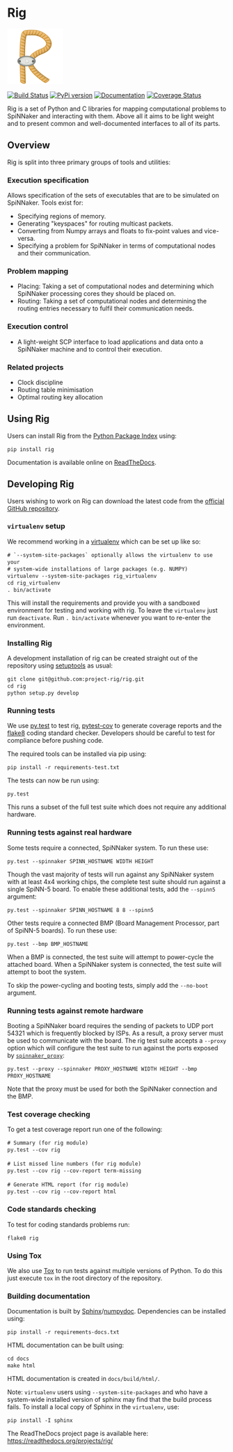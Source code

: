 Rig
===

![The Rig Logo](docs/source/logo.png?raw=true)

[![Build Status](https://travis-ci.org/project-rig/rig.svg?branch=master)](https://travis-ci.org/project-rig/rig)
[![PyPi version](https://pypip.in/v/rig/badge.png?style=flat)](https://pypi.python.org/pypi/rig/)
[![Documentation](https://readthedocs.org/projects/rig/badge/?version=master)](http://rig.readthedocs.org/)
[![Coverage Status](https://coveralls.io/repos/project-rig/rig/badge.svg?branch=master)](https://coveralls.io/r/project-rig/rig?branch=master)

Rig is a set of Python and C libraries for mapping computational problems to
SpiNNaker and interacting with them.  Above all it aims to be light weight and
to present common and well-documented interfaces to all of its parts.

Overview
--------

Rig is split into three primary groups of tools and utilities:

### Execution specification

Allows specification of the sets of executables that are to be simulated on
SpiNNaker.  Tools exist for:

 - Specifying regions of memory.
 - Generating "keyspaces" for routing multicast packets.
 - Converting from Numpy arrays and floats to fix-point values and vice-versa.
 - Specifying a problem for SpiNNaker in terms of computational nodes and their
   communication.

### Problem mapping

 - Placing: Taking a set of computational nodes and determining which SpiNNaker
   processing cores they should be placed on.
 - Routing: Taking a set of computational nodes and determining the routing
   entries necessary to fulfil their communication needs.

### Execution control

 - A light-weight SCP interface to load applications and data onto a SpiNNaker
   machine and to control their execution.

### Related projects

 - Clock discipline
 - Routing table minimisation
 - Optimal routing key allocation

Using Rig
---------

Users can install Rig from the [Python Package
Index](https://pypi.python.org/pypi/rig/) using:

    pip install rig

Documentation is available online on [ReadTheDocs](http://rig.readthedocs.org/).

Developing Rig
--------------

Users wishing to work on Rig can download the latest code from the [official
GitHub repository](https://github.com/project-rig/rig).

### `virtualenv` setup

We recommend working in a [virtualenv](https://pypi.python.org/pypi/virtualenv)
which can be set up like so:

    # `--system-site-packages` optionally allows the virtualenv to use your
    # system-wide installations of large packages (e.g. NUMPY)
    virtualenv --system-site-packages rig_virtualenv
    cd rig_virtualenv
    . bin/activate

This will install the requirements and provide you with a sandboxed environment
for testing and working with rig.  To leave the `virtualenv` just run
`deactivate`. Run `. bin/activate` whenever you want to re-enter the
environment.

### Installing Rig

A development installation of rig can be created straight out of the repository
using [setuptools](https://pypi.python.org/pypi/setuptools) as usual:

    git clone git@github.com:project-rig/rig.git
    cd rig
    python setup.py develop

### Running tests

We use [py.test](http://pytest.org) to test rig,
[pytest-cov](https://pypi.python.org/pypi/pytest-cov/1.8.1) to generate coverage
reports and the [flake8](https://pypi.python.org/pypi/flake8) coding standard
checker. Developers should be careful to test for compliance before pushing
code.

The required tools can be installed via pip using:

    pip install -r requirements-test.txt

The tests can now be run using:

    py.test

This runs a subset of the full test suite which does not require any additional
hardware.

### Running tests against real hardware

Some tests require a connected, SpiNNaker system. To run these use:

    py.test --spinnaker SPINN_HOSTNAME WIDTH HEIGHT

Though the vast majority of tests will run against any SpiNNaker system with at
least 4x4 working chips, the complete test suite should run against a single
SpiNN-5 board. To enable these additional tests, add the `--spinn5` argument:

    py.test --spinnaker SPINN_HOSTNAME 8 8 --spinn5

Other tests require a connected BMP (Board Management Processor, part of
SpiNN-5 boards). To run these use:

    py.test --bmp BMP_HOSTNAME

When a BMP is connected, the test suite will attempt to power-cycle the
attached board. When a SpiNNaker system is connected, the test suite will
attempt to boot the system.

To skip the power-cycling and booting tests, simply add the `--no-boot`
argument.

### Running tests against remote hardware

Booting a SpiNNaker board requires the sending of packets to UDP port 54321
which is frequently blocked by ISPs. As a result, a proxy
server must be used to
communicate with the board. The rig test suite accepts a `--proxy` option which
will configure the test suite to run against the ports exposed by
[`spinnaker_proxy`](https://github.com/project-rig/spinnaker_proxy):

    py.test --proxy --spinnaker PROXY_HOSTNAME WIDTH HEIGHT --bmp PROXY_HOSTNAME

Note that the proxy must be used for both the SpiNNaker connection and the BMP.

### Test coverage checking

To get a test coverage report run one of the following:

    # Summary (for rig module)
    py.test --cov rig
    
    # List missed line numbers (for rig module)
    py.test --cov rig --cov-report term-missing
    
    # Generate HTML report (for rig module)
    py.test --cov rig --cov-report html


### Code standards checking

To test for coding standards problems run:

    flake8 rig

### Using Tox

We also use [Tox](https://pypi.python.org/pypi/tox/1.8.1) to run tests against
multiple versions of Python. To do this just execute `tox` in the root
directory of the repository.


### Building documentation

Documentation is built by
[Sphinx](http://sphinx-doc.org/)/[numpydoc](https://github.com/numpy/numpydoc).
Dependencies can be installed using:

    pip install -r requirements-docs.txt

HTML documentation can be built using:

    cd docs
    make html

HTML documentation is created in `docs/build/html/`.

Note: `virtualenv` users using `--system-site-packages` and who have a system-wide
installed version of sphinx may find that the build process fails. To install a
local copy of Sphinx in the `virtualenv`, use:

    pip install -I sphinx

The ReadTheDocs project page is available here: https://readthedocs.org/projects/rig/
